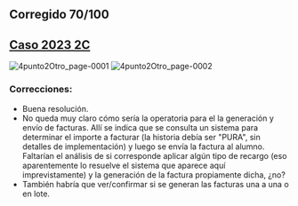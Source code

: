 ## Corregido 70/100 
## [Caso 2023 2C](https://drive.google.com/drive/folders/1Ye3nC0yMaHYkqPC-lPl3nUxIL8rTepvq?usp=drive_link)

![4punto2Otro_page-0001](https://github.com/jporro/Analisis.de.la.Informacion/assets/103942784/9802db09-a7cb-4eb8-9ef4-81f6581b18f4)
![4punto2Otro_page-0002](https://github.com/jporro/Analisis.de.la.Informacion/assets/103942784/ff1aada3-36d3-4943-96a6-73bbe8466907)

### Correcciones:
- Buena resolución.
- No queda muy claro cómo sería la operatoria para el la generación y envío de facturas. Allí se indica que se consulta un sistema para determinar el importe a facturar (la historia debía ser "PURA", sin detalles de implementación) y luego se envía la factura al alumno. Faltarían el análisis de si corresponde aplicar algún tipo de recargo (eso aparentemente lo resuelve el sistema que aparece aquí imprevistamente) y la generación de la factura propiamente dicha, ¿no?
- También habría que ver/confirmar si se generan las facturas una a una o en lote.
